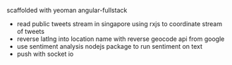 scaffolded with yeoman angular-fullstack

- read public tweets stream in singapore using rxjs to coordinate stream of tweets
- reverse latlng into location name with reverse geocode api from google
- use sentiment analysis nodejs package to run sentiment on text
- push with socket io
